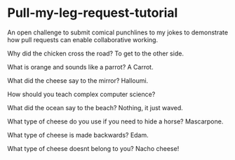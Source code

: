 # Pull-my-leg-request-tutorial
An open challenge to submit comical punchlines to my jokes to demonstrate how pull requests can enable collaborative working.

Why did the chicken cross the road?
To get to the other side.

What is orange and sounds like a parrot?
A Carrot.

What did the cheese say to the mirror?
Halloumi.

How should you teach complex computer science?

What did the ocean say to the beach?
Nothing, it just waved.

What type of cheese do you use if you need to hide a horse?
Mascarpone.

What type of cheese is made backwards?
Edam.

What type of cheese doesnt belong to you?
Nacho cheese!
